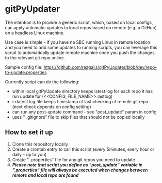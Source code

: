 # gitPyUpdater
The intention is to provide a generic script, which, based on local configs, can apply automatic updates to local repos based on remote (e.g. a GitHub) on a headless Linux machine.

Use case is simple - if you have na SBC running Linux in remote location and you need to add some updates to running scripts, you can leverage this script to automatically update remote machine once you push the changes to the relevant git repo online.

Sample config file: https://github.com/rezgalis/gitPyUpdater/blob/dev/repo-to-update.properties

Currently script can do the following:
* within local gitPyUpdate directory keeps latest log for each repo it has run update for (<<CONFIG_FILE_NAME>>.lastlog)
* in latest log file keeps timestamp of last checking of remote git repo (next check depends on config setting)
* can run any post-update command - see "post_update"  param in config
* uses " .gitignore" file to skip files that should not be copied locally


## How to set it up
1. Clone this repository locally
2. Create a crontab entry to call this script (every 5minutes, every hour or daily - up to you)
3. Create " .properties" file for any git repos you need to update
4. ***Please note that script you define as "post_update" variable in ".properties" file will always be executed when changes between remote and local repo are found***
